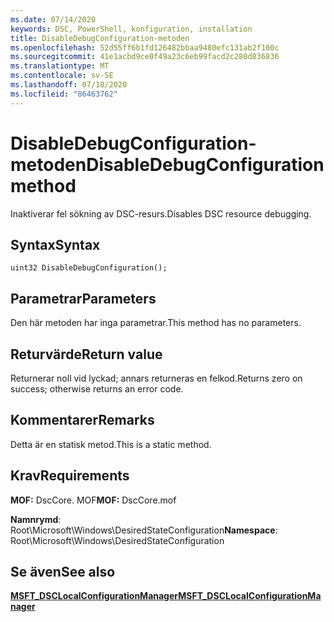 ```yaml
---
ms.date: 07/14/2020
keywords: DSC, PowerShell, konfiguration, installation
title: DisableDebugConfiguration-metoden
ms.openlocfilehash: 52d55ff6b1fd126482bbaa9480efc131ab2f100c
ms.sourcegitcommit: 41e1acbd9ce0f49a23c6eb99facd2c280d836836
ms.translationtype: MT
ms.contentlocale: sv-SE
ms.lasthandoff: 07/18/2020
ms.locfileid: "86463762"
---
```

# <a name="disabledebugconfiguration-method"></a><span data-ttu-id="0216e-103">DisableDebugConfiguration-metoden</span><span class="sxs-lookup"><span data-stu-id="0216e-103">DisableDebugConfiguration method</span></span>

<span data-ttu-id="0216e-104">Inaktiverar fel sökning av DSC-resurs.</span><span class="sxs-lookup"><span data-stu-id="0216e-104">Disables DSC resource debugging.</span></span>

## <a name="syntax"></a><span data-ttu-id="0216e-105">Syntax</span><span class="sxs-lookup"><span data-stu-id="0216e-105">Syntax</span></span>

```mof
uint32 DisableDebugConfiguration();
```

## <a name="parameters"></a><span data-ttu-id="0216e-106">Parametrar</span><span class="sxs-lookup"><span data-stu-id="0216e-106">Parameters</span></span>

<span data-ttu-id="0216e-107">Den här metoden har inga parametrar.</span><span class="sxs-lookup"><span data-stu-id="0216e-107">This method has no parameters.</span></span>

## <a name="return-value"></a><span data-ttu-id="0216e-108">Returvärde</span><span class="sxs-lookup"><span data-stu-id="0216e-108">Return value</span></span>

<span data-ttu-id="0216e-109">Returnerar noll vid lyckad; annars returneras en felkod.</span><span class="sxs-lookup"><span data-stu-id="0216e-109">Returns zero on success; otherwise returns an error code.</span></span>

## <a name="remarks"></a><span data-ttu-id="0216e-110">Kommentarer</span><span class="sxs-lookup"><span data-stu-id="0216e-110">Remarks</span></span>

<span data-ttu-id="0216e-111">Detta är en statisk metod.</span><span class="sxs-lookup"><span data-stu-id="0216e-111">This is a static method.</span></span>

## <a name="requirements"></a><span data-ttu-id="0216e-112">Krav</span><span class="sxs-lookup"><span data-stu-id="0216e-112">Requirements</span></span>

<span data-ttu-id="0216e-113">**MOF:** DscCore. MOF</span><span class="sxs-lookup"><span data-stu-id="0216e-113">**MOF:** DscCore.mof</span></span>

<span data-ttu-id="0216e-114">**Namnrymd**: Root\Microsoft\Windows\DesiredStateConfiguration</span><span class="sxs-lookup"><span data-stu-id="0216e-114">**Namespace**: Root\Microsoft\Windows\DesiredStateConfiguration</span></span>

## <a name="see-also"></a><span data-ttu-id="0216e-115">Se även</span><span class="sxs-lookup"><span data-stu-id="0216e-115">See also</span></span>

[<span data-ttu-id="0216e-116">**MSFT_DSCLocalConfigurationManager**</span><span class="sxs-lookup"><span data-stu-id="0216e-116">**MSFT_DSCLocalConfigurationManager**</span></span>](msft-dsclocalconfigurationmanager.md)
